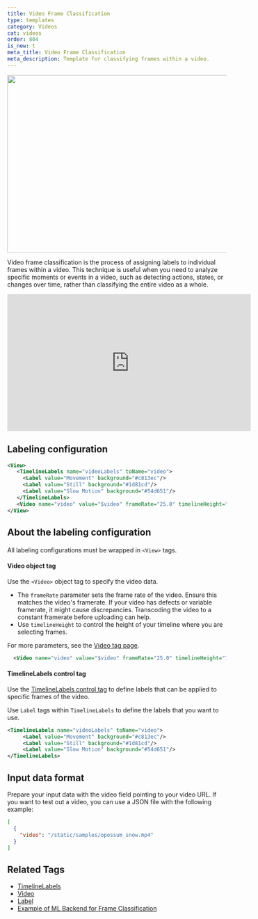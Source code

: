 ```yaml
---
title: Video Frame Classification
type: templates
category: Videos
cat: videos
order: 804
is_new: t
meta_title: Video Frame Classification
meta_description: Template for classifying frames within a video.
---
```


<img src="/images/templates/video-frame-classification.png" alt="" class="gif-border" width="552px" height="408px" />

Video frame classification is the process of assigning labels to individual frames within a video. This technique is useful when you need to analyze specific moments or events in a video, such as detecting actions, states, or changes over time, rather than classifying the entire video as a whole.

<iframe width="560" height="315" src="https://www.youtube.com/embed/DsTsbg5NSWQ?si=uOfseQ1CNJ_-uIGv" title="YouTube video player" frameborder="0" allow="accelerometer; autoplay; clipboard-write; encrypted-media; gyroscope; picture-in-picture; web-share" referrerpolicy="strict-origin-when-cross-origin" allowfullscreen></iframe>

## Labeling configuration

```xml
<View>
   <TimelineLabels name="videoLabels" toName="video">
     <Label value="Movement" background="#c813ec"/>
     <Label value="Still" background="#1d81cd"/>
     <Label value="Slow Motion" background="#54d651"/>
   </TimelineLabels>
   <Video name="video" value="$video" frameRate="25.0" timelineHeight="120" />
</View>
```

## About the labeling configuration

#### <View>

All labeling configurations must be wrapped in `<View>` tags.

#### Video object tag

Use the `<Video>` object tag to specify the video data. 

* The `frameRate` parameter sets the frame rate of the video. Ensure this matches the video's framerate. If your video has defects or variable framerate, it might cause discrepancies. Transcoding the video to a constant framerate before uploading can help.
* Use `timelineHeight` to control the height of your timeline where you are selecting frames. 
  
For more parameters, see the [Video tag page](/tags/video). 

```xml
  <Video name="video" value="$video" frameRate="25.0" timelineHeight="120"/>
```

#### TimelineLabels control tag

Use the [TimelineLabels control tag](/tags/timelinelabels) to define labels that can be applied to specific frames of the video. 

Use `Label` tags within `TimelineLabels` to define the labels that you want to use. 

```xml
<TimelineLabels name="videoLabels" toName="video">
     <Label value="Movement" background="#c813ec"/>
     <Label value="Still" background="#1d81cd"/>
     <Label value="Slow Motion" background="#54d651"/>
</TimelineLabels>
```

## Input data format

Prepare your input data with the video field pointing to your video URL. If you want to test out a video, you can use a JSON file with the following example:

```json
[
  {
    "video": "/static/samples/opossum_snow.mp4"
  }
]
```


## Related Tags
- [TimelineLabels](/tags/timelinelabels.html)
- [Video](/tags/video.html)
- [Label](/tags/label.html)
- [Example of ML Backend for Frame Classification](https://github.com/HumanSignal/label-studio-ml-backend/blob/master/label_studio_ml/examples/yolo/README_TIMELINE_LABELS.md)